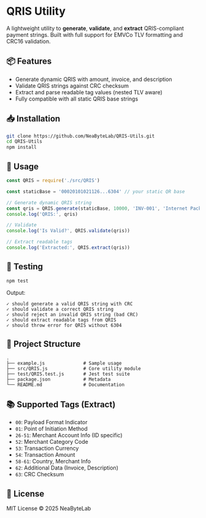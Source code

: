 # QRIS Utility

A lightweight utility to **generate**, **validate**, and **extract** QRIS-compliant payment strings. Built with full support for EMVCo TLV formatting and CRC16 validation.

## 📦 Features
- Generate dynamic QRIS with amount, invoice, and description
- Validate QRIS strings against CRC checksum
- Extract and parse readable tag values (nested TLV aware)
- Fully compatible with all static QRIS base strings

## 📥 Installation
```bash
git clone https://github.com/NeaByteLab/QRIS-Utils.git
cd QRIS-Utils
npm install
```

## 🚀 Usage
```js
const QRIS = require('./src/QRIS')

const staticBase = '00020101021126...6304' // your static QR base

// Generate dynamic QRIS string
const qris = QRIS.generate(staticBase, 10000, 'INV-001', 'Internet Package')
console.log('QRIS:', qris)

// Validate
console.log('Is Valid?', QRIS.validate(qris))

// Extract readable tags
console.log('Extracted:', QRIS.extract(qris))
```

## 🧪 Testing
```bash
npm test
```
Output:
```
✓ should generate a valid QRIS string with CRC
✓ should validate a correct QRIS string
✓ should reject an invalid QRIS string (bad CRC)
✓ should extract readable tags from QRIS
✓ should throw error for QRIS without 6304
```

## 📂 Project Structure
```
.
├── example.js              # Sample usage
├── src/QRIS.js             # Core utility module
├── test/QRIS.test.js       # Jest test suite
├── package.json            # Metadata
└── README.md               # Documentation
```

## 📚 Supported Tags (Extract)
- `00`: Payload Format Indicator
- `01`: Point of Initiation Method
- `26-51`: Merchant Account Info (ID specific)
- `52`: Merchant Category Code
- `53`: Transaction Currency
- `54`: Transaction Amount
- `58-61`: Country, Merchant Info
- `62`: Additional Data (Invoice, Description)
- `63`: CRC Checksum

## 📄 License
MIT License © 2025 NeaByteLab